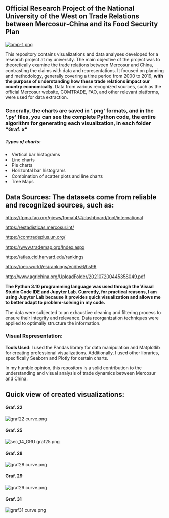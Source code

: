 <h2>Official Research Project of the National University of the West on Trade Relations between Mercosur-China and its Food Security Plan</h2>

[![omp-1.png](https://i.postimg.cc/wB0vhQkT/omp-1.png)](https://postimg.cc/Z9v4m3g1)

This repository contains visualizations and data analyses developed for a research project at my university. The main objective of the project was to theoretically examine the trade relations between Mercosur and China, contrasting the claims with data and representations. It focused on planning and methodology, generally covering a time period from 2000 to 2019, **with the purpose of understanding how these trade relations impact our country economically**. Data from various recognized sources, such as the official Mercosur website, COMTRADE, FAO, and other relevant platforms, were used for data extraction.

<h3>Generally, the charts are saved in '.png' formats, and in the '.py' files, you can see the complete Python code, the entire algorithm for generating each visualization, in each folder "Graf. x"</h3>
<h5>Types of charts:</h5>
<li>Vertical bar histograms</li>
<li>Line charts</li>
<li>Pie charts</li>
<li>Horizontal bar histograms</li>
<li>Combination of scatter plots and line charts</li>
<li>Tree Maps</li>

## Data Sources: The datasets come from reliable and recognized sources, such as:

https://fpma.fao.org/giews/fpmat4/#/dashboard/tool/international

https://estadisticas.mercosur.int/

https://comtradeplus.un.org/

https://www.trademap.org/Index.aspx

https://atlas.cid.harvard.edu/rankings

https://oec.world/es/rankings/eci/hs6/hs96

http://www.agrichina.org/UploadFolder/202107200445358049.pdf

**The Python 3.10 programming language was used through the Visual Studio Code IDE and Jupyter Lab. Currently, for practical reasons, I am using Jupyter Lab because it provides quick visualization and allows me to better adapt to problem-solving in my code.**

The data were subjected to an exhaustive cleaning and filtering process to ensure their integrity and relevance.
Data reorganization techniques were applied to optimally structure the information.

### Visual Representation:

**Tools Used**: I used the Pandas library for data manipulation and Matplotlib for creating professional visualizations. Additionally, I used other libraries, specifically Seaborn and Plotly for certain charts.

In my humble opinion, this repository is a solid contribution to the understanding and visual analysis of trade dynamics between Mercosur and China.

## Quick view of created visualizations:
#### Graf. 22

![graf22 curve.png](https://github.com/KnEl1a/Python-Data-Analytics-Proyecto-I.y-D.-U.N.O/blob/main/Graf.%2022/Linea_todos_2019.png)

#### Graf. 25

![sec_14_GRU graf25.png](https://github.com/KnEl1a/Python-Data-Analytics-Proyecto-I.y-D.-U.N.O/blob/main/Graf.%2025/Graf.%20Barras%20H%20(2).png)

#### Graf. 28

![graf28 curve.png](https://github.com/KnEl1a/Python-Data-Analytics-Proyecto-I.y-D.-U.N.O/blob/main/Graf.%2028/DONA2%20textNegro.png)

#### Graf. 29

![graf29 curve.png](https://github.com/KnEl1a/Python-Data-Analytics-Proyecto-I.y-D.-U.N.O/blob/main/Graf.%2029/B_H_sin%20cuadricula.png)

#### Graf. 31

![graf31 curve.png](https://github.com/KnEl1a/Python-Data-Analytics-Proyecto-I.y-D.-U.N.O/blob/main/Graf.%2031/graf.%20lineas%20BS.AS%202Axis.png)

